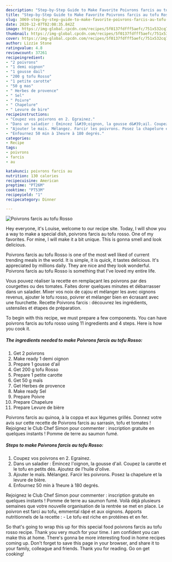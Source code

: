 ```yaml
---
description: "Step-by-Step Guide to Make Favorite Poivrons farcis au tofu Rosso"
title: "Step-by-Step Guide to Make Favorite Poivrons farcis au tofu Rosso"
slug: 3069-step-by-step-guide-to-make-favorite-poivrons-farcis-au-tofu-rosso
date: 2020-12-07T02:08:35.842Z
image: https://img-global.cpcdn.com/recipes/5f0137fdfff5aefc/751x532cq70/poivrons-farcis-au-tofu-rosso-photo-principale-de-la-recette.jpg
thumbnail: https://img-global.cpcdn.com/recipes/5f0137fdfff5aefc/751x532cq70/poivrons-farcis-au-tofu-rosso-photo-principale-de-la-recette.jpg
cover: https://img-global.cpcdn.com/recipes/5f0137fdfff5aefc/751x532cq70/poivrons-farcis-au-tofu-rosso-photo-principale-de-la-recette.jpg
author: Lizzie Stone
ratingvalue: 4.8
reviewcount: 37261
recipeingredient:
- "2 poivrons"
- "1 demi oignon"
- "1 gousse dail"
- "200 g tofu Rosso"
- "1 petite carotte"
- "50 g mas"
- " Herbes de provence"
- " Sel"
- " Poivre"
- " Chapelure"
- " Levure de bire"
recipeinstructions:
- "Coupez vos poivrons en 2. Egrainez."
- "Dans un saladier : Émincez l&#39;oignon, la gousse d&#39;ail. Coupez la carotte et le tofu en petits dés. Ajoutez de l&#39;huile d&#39;olive."
- "Ajouter le maïs. Mélangez. Farcir les poivrons. Posez la chapelure et la levure de bière."
- "Enfournez 50 min à 1heure à 180 degrés."
categories:
- Recipe
tags:
- poivrons
- farcis
- au

katakunci: poivrons farcis au 
nutrition: 130 calories
recipecuisine: American
preptime: "PT26M"
cooktime: "PT53M"
recipeyield: "1"
recipecategory: Dinner

---
```



![Poivrons farcis au tofu Rosso](https://img-global.cpcdn.com/recipes/5f0137fdfff5aefc/751x532cq70/poivrons-farcis-au-tofu-rosso-photo-principale-de-la-recette.jpg)

Hey everyone, it's Louise, welcome to our recipe site. Today, I will show you a way to make a special dish, poivrons farcis au tofu rosso. One of my favorites. For mine, I will make it a bit unique. This is gonna smell and look delicious.

Poivrons farcis au tofu Rosso is one of the most well liked of current trending meals in the world. It is simple, it is quick, it tastes delicious. It's appreciated by millions daily. They are nice and they look wonderful. Poivrons farcis au tofu Rosso is something that I've loved my entire life.

Vous pouvez réaliser la recette en remplaçant les poivrons par des courgettes ou des tomates. Faites dorer quelques minutes et débarrasser dans un saladier. Mixer vos noix de cajou et mélanger les avec oignons revenus, ajouter le tofu rosso, poivrer et mélanger bien en écrasant avec une fourchette. Recette Poivrons farcis : découvrez les ingrédients, ustensiles et étapes de préparation.


To begin with this recipe, we must prepare a few components. You can have poivrons farcis au tofu rosso using 11 ingredients and 4 steps. Here is how you cook it.

<!--inarticleads1-->

##### The ingredients needed to make Poivrons farcis au tofu Rosso:

1. Get 2 poivrons
1. Make ready 1 demi oignon
1. Prepare 1 gousse d&#39;ail
1. Get 200 g tofu Rosso
1. Prepare 1 petite carotte
1. Get 50 g maïs
1. Get  Herbes de provence
1. Make ready  Sel
1. Prepare  Poivre
1. Prepare  Chapelure
1. Prepare  Levure de bière


Poivrons farcis au quinoa, à la coppa et aux légumes grillés. Donnez votre avis sur cette recette de Poivrons farcis au sarrasin, tofu et tomates ! Rejoignez le Club Chef Simon pour commenter : inscription gratuite en quelques instants ! Pomme de terre au saumon fumé. 

<!--inarticleads2-->

##### Steps to make Poivrons farcis au tofu Rosso:

1. Coupez vos poivrons en 2. Egrainez.
1. Dans un saladier : Émincez l&#39;oignon, la gousse d&#39;ail. Coupez la carotte et le tofu en petits dés. Ajoutez de l&#39;huile d&#39;olive.
1. Ajouter le maïs. Mélangez. Farcir les poivrons. Posez la chapelure et la levure de bière.
1. Enfournez 50 min à 1heure à 180 degrés.


Rejoignez le Club Chef Simon pour commenter : inscription gratuite en quelques instants ! Pomme de terre au saumon fumé. Voilà déjà plusieurs semaines que votre nouvelle organisation de la rentrée se met en place. Le poivron est farci au tofu, emmental râpé et aux oignons. Apports nutritionnels de la recette : - Le tofu est riche en protéines et en fer. 

So that's going to wrap this up for this special food poivrons farcis au tofu rosso recipe. Thank you very much for your time. I am confident you can make this at home. There's gonna be more interesting food in home recipes coming up. Don't forget to save this page in your browser, and share it to your family, colleague and friends. Thank you for reading. Go on get cooking!
